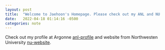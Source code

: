 ```yaml
---
layout: post
title:  "Welcome to Jaehoon's Homepage. Please check out my ANL and NU profiles"
date:   2022-04-18 01:14:16 -0500
categories: note
---
```

Check out my profile at Argonne [anl-profile][anl-profile] and website from Northwesten University [nu-website][nu-website].

[anl-profile]: https://www.anl.gov/profile/jaehoon-koo
[nu-website]: https://sites.google.com/a/u.northwestern.edu/jaehoon_koo/
